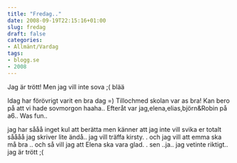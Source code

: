 ```yaml
---
title: "Fredag.."
date: 2008-09-19T22:15:16+01:00
slug: fredag
draft: false
categories:
- Allmänt/Vardag
tags:
- blogg.se
- 2008
---
```

Jag är trött! Men jag vill inte sova ;( blää  
  
Idag har förövrigt varit en bra dag =) Tillochmed skolan var as bra! Kan bero på att vi hade sovmorgon haaha.. Efteråt var jag,elena,elias,björn&Robin på a6.. Was fun..  
  
jag har sååå inget kul att berätta men känner att jag inte vill svika er totalt såååå jag skriver lite ändå.. jag vill träffa kirsty. . och jag vill att emma ska må bra .. och så vill jag att Elena ska vara glad. . sen ..ja.. jag vetinte riktigt.. jag är trött ;(